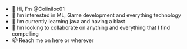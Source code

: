 - 👋 Hi, I’m @Coliniloc01
- 👀 I’m interested in ML, Game development and everything technology
- 🌱 I’m currently learning java and having a blast
- 💞️ I’m looking to collaborate on anything and everything that I find compelling
- 📫 Reach me on here or wherever

<!---
Coliniloc01/Coliniloc01 is a ✨ special ✨ repository because its `README.md` (this file) appears on your GitHub profile.
You can click the Preview link to take a look at your changes.
--->

